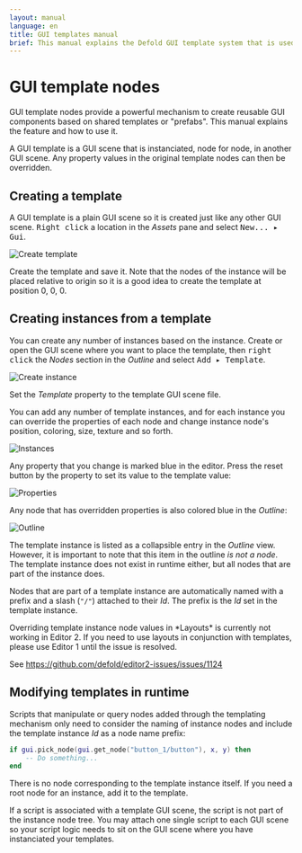 ```yaml
---
layout: manual
language: en
title: GUI templates manual
brief: This manual explains the Defold GUI template system that is used to create reusable visual GUI components based on shared templates or 'prefabs'.
---
```


# GUI template nodes

GUI template nodes provide a powerful mechanism to create reusable GUI components based on shared templates or "prefabs". This manual explains the feature and how to use it.

A GUI template is a GUI scene that is instanciated, node for node, in another GUI scene. Any property values in the original template nodes can then be overridden.

## Creating a template

A GUI template is a plain GUI scene so it is created just like any other GUI scene. <kbd>Right click</kbd> a location in the *Assets* pane and select <kbd>New... ▸ Gui</kbd>.

![Create template](../images/gui-templates/create.png)

Create the template and save it. Note that the nodes of the instance will be placed relative to origin so it is a good idea to create the template at position 0, 0, 0.

## Creating instances from a template

You can create any number of instances based on the instance. Create or open the GUI scene where you want to place the template, then <kbd>right click</kbd> the *Nodes* section in the *Outline* and select <kbd>Add ▸ Template</kbd>.

![Create instance](../images/gui-templates/create_instance.png)

Set the *Template* property to the template GUI scene file.

You can add any number of template instances, and for each instance you can override the properties of each node and change instance node's position, coloring, size, texture and so forth.

![Instances](../images/gui-templates/instances.png)

Any property that you change is marked blue in the editor. Press the reset button by the property to set its value to the template value:

![Properties](../images/gui-templates/properties.png)

Any node that has overridden properties is also colored blue in the *Outline*:

![Outline](../images/gui-templates/outline.png)

The template instance is listed as a collapsible entry in the *Outline* view. However, it is important to note that this item in the outline *is not a node*. The template instance does not exist in runtime either, but all nodes that are part of the instance does.

Nodes that are part of a template instance are automatically named with a prefix and a slash (`"/"`) attached to their *Id*. The prefix is the *Id* set in the template instance.

<div class='important' markdown='1'>
Overriding template instance node values in *Layouts* is currently not working in Editor 2. If you need to use layouts in conjunction with templates, please use Editor 1 until the issue is resolved.

See https://github.com/defold/editor2-issues/issues/1124
</div>

## Modifying templates in runtime

Scripts that manipulate or query nodes added through the templating mechanism only need to consider the naming of instance nodes and include the template instance *Id* as a node name prefix:

```lua
if gui.pick_node(gui.get_node("button_1/button"), x, y) then
    -- Do something...
end
```

There is no node corresponding to the template instance itself. If you need a root node for an instance, add it to the template.

If a script is associated with a template GUI scene, the script is not part of the instance node tree. You may attach one single script to each GUI scene so your script logic needs to sit on the GUI scene where you have instanciated your templates.
